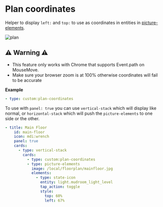 # Plan coordinates

Helper to display `left:` and `top:` to use as coordinates in entities in [picture-elements](https://www.home-assistant.io/lovelace/picture-elements/).

![plan](https://user-images.githubusercontent.com/7738048/42569358-ede62cae-8518-11e8-989e-25812e8b95f8.gif)

## ⚠️ Warning ⚠️
- This feature only works with Chrome that supports Event.path on MouseMove.
- Make sure your browser zoom is at 100% otherwise coordinates will fail to be accurate


**Example**
```yaml
- type: custom:plan-coordinates
```

To use with ```panel: true``` you can use ```vertical-stack``` which will display like normal, or ```horizontal-stack``` which will push the ```picture-elements``` to one side or the other.


```yaml
- title: Main Floor
    id: main-floor
    icon: mdi:wrench
    panel: true
    cards:   
      - type: vertical-stack
        cards: 
          - type: custom:plan-coordinates                    
          - type: picture-elements
            image: /local/floorplan/mainfloor.jpg
            elements:
              - type: state-icon
                entity: light.mudroom_light_level
                tap_action: toggle
                style:
                  top: 60%
                  left: 67%
```

